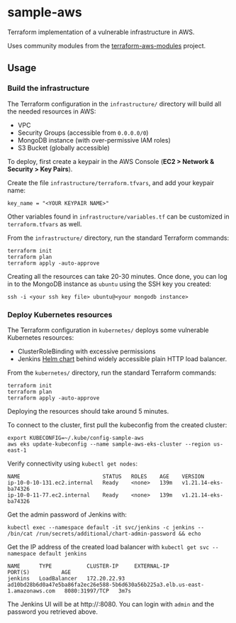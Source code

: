 # sample-aws

Terraform implementation of a vulnerable infrastructure in AWS.

Uses community modules from the [terraform-aws-modules](https://github.com/terraform-aws-modules/) project.

## Usage

### Build the infrastructure

The Terraform configuration in the `infrastructure/` directory will build all the needed resources in AWS:

- VPC
- Security Groups (accessible from `0.0.0.0/0`)
- MongoDB instance (with over-permissive IAM roles)
- S3 Bucket (globally accessible)

To deploy, first create a keypair in the AWS Console (**EC2 > Network & Security > Key Pairs**).

Create the file `infrastructure/terraform.tfvars`, and add your keypair name:

```
key_name = "<YOUR KEYPAIR NAME>"
```

Other variables found in `infrastructure/variables.tf` can be customized in `terraform.tfvars` as well.

From the `infrastructure/` directory, run the standard Terraform commands:

```
terraform init
terraform plan
terraform apply -auto-approve
```

Creating all the resources can take 20-30 minutes.  Once done, you can log in to the MongoDB instance as `ubuntu`
using the SSH key you created:

```
ssh -i <your ssh key file> ubuntu@<your mongodb instance>
```

### Deploy Kubernetes resources

The Terraform configuration in `kubernetes/` deploys some vulnerable Kubernetes resources:
- ClusterRoleBinding with excessive permissions
- Jenkins [Helm chart](https://github.com/jenkinsci/helm-charts) behind widely accessible plain HTTP load balancer.

From the `kubernetes/` directory, run the standard Terraform commands:

```
terraform init
terraform plan
terraform apply -auto-approve
```
Deploying the resources should take around 5 minutes.

To connect to the cluster, first pull the kubeconfig from the created cluster:

```
export KUBECONFIG=~/.kube/config-sample-aws
aws eks update-kubeconfig --name sample-aws-eks-cluster --region us-east-1
```

Verify connectivity using `kubectl get nodes`:
```
NAME                          STATUS   ROLES    AGE    VERSION
ip-10-0-10-131.ec2.internal   Ready    <none>   139m   v1.21.14-eks-ba74326
ip-10-0-11-77.ec2.internal    Ready    <none>   139m   v1.21.14-eks-ba74326
```

Get the admin password of Jenkins with:
```
kubectl exec --namespace default -it svc/jenkins -c jenkins -- /bin/cat /run/secrets/additional/chart-admin-password && echo
```

Get the IP address of the created load balancer with `kubectl get svc --namespace default jenkins`

```
NAME      TYPE           CLUSTER-IP     EXTERNAL-IP                                                                     PORT(S)          AGE
jenkins   LoadBalancer   172.20.22.93   ad10bd28b6d0a47e5ba86fa2ec26e588-5b6d630a56b225a3.elb.us-east-1.amazonaws.com   8080:31997/TCP   3m7s
```

The Jenkins UI will be at http://<EXTERNAL-IP>:8080.  You can login with `admin` and the password you retrieved above.
